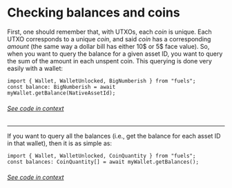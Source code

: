 # Checking balances and coins

First, one should remember that, with UTXOs, each _coin_ is unique. Each UTXO corresponds to a unique _coin_, and said _coin_ has a corresponding _amount_ (the same way a dollar bill has either 10$ or 5$ face value). So, when you want to query the balance for a given asset ID, you want to query the sum of the amount in each unspent coin. This querying is done very easily with a wallet:

```ts:line-numbers
import { Wallet, WalletUnlocked, BigNumberish } from "fuels";
const balance: BigNumberish = await myWallet.getBalance(NativeAssetId);
```

###### [See code in context](https://github.com/FuelLabs/fuels-ts/blob/master/packages/fuel-gauge/src/doc-examples.test.ts#L181-L184)

---

If you want to query all the balances (i.e., get the balance for each asset ID in that wallet), then it is as simple as:

```ts:line-numbers
import { Wallet, WalletUnlocked, CoinQuantity } from "fuels";
const balances: CoinQuantity[] = await myWallet.getBalances();
```

###### [See code in context](https://github.com/FuelLabs/fuels-ts/blob/master/packages/fuel-gauge/src/doc-examples.test.ts#L186-L189)
